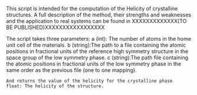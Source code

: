 This script is intended for the computation of the Helicity of crystalline structures.
A full description of the method, their strengths and weaknesses and the application to real systems 
can be found in XXXXXXXXXXXXX(TO BE PUBLISHED)XXXXXXXXXXXXXXXXX 

The script takes three parameters:
    a (int):   The number of atoms in the home unit cell of the materials.
    b (string):The path to a file containing the atomic positions in fractional units
               of the reference high symmetry structure in the space group of the low symmetry phase.
    c (string):The path file containing the atomic positions in fractional units
             of the low symmetry phase in the same order as the previous file (one to one mapping).


    And returns the value of the helicity for the crystalline phase
    float: The helicity of the structure.
